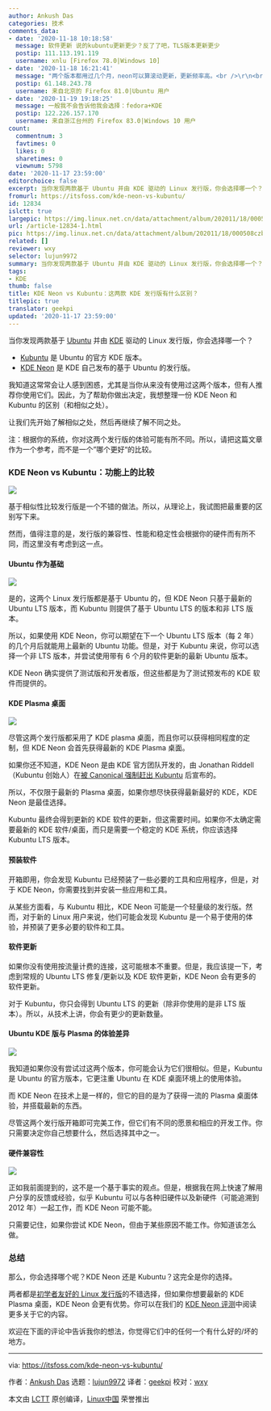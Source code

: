 ```yaml
---
author: Ankush Das
categories: 技术
comments_data:
- date: '2020-11-18 10:18:58'
  message: 软件更新 说的kubuntu更新更少？反了了吧，TLS版本更新更少
  postip: 111.113.191.119
  username: xnlu [Firefox 78.0|Windows 10]
- date: '2020-11-18 16:21:41'
  message: "两个版本都用过几个月，neon可以算滚动更新，更新频率高。<br />\r\n<br />\r\n主观感受是，kubuntu2004在我的两台thinkpad上都有些问题，neon虽然也有些小毛病但总体上不错"
  postip: 61.148.243.78
  username: 来自北京的 Firefox 81.0|Ubuntu 用户
- date: '2020-11-19 19:18:25'
  message: 一般我不会告诉他我会选择：fedora+KDE
  postip: 122.226.157.170
  username: 来自浙江台州的 Firefox 83.0|Windows 10 用户
count:
  commentnum: 3
  favtimes: 0
  likes: 0
  sharetimes: 0
  viewnum: 5798
date: '2020-11-17 23:59:00'
editorchoice: false
excerpt: 当你发现两款基于 Ubuntu 并由 KDE 驱动的 Linux 发行版，你会选择哪一个？
fromurl: https://itsfoss.com/kde-neon-vs-kubuntu/
id: 12834
islctt: true
largepic: https://img.linux.net.cn/data/attachment/album/202011/18/000508czb8ujji8q6i9i6o.png
url: /article-12834-1.html
pic: https://img.linux.net.cn/data/attachment/album/202011/18/000508czb8ujji8q6i9i6o.png.thumb.jpg
related: []
reviewer: wxy
selector: lujun9972
summary: 当你发现两款基于 Ubuntu 并由 KDE 驱动的 Linux 发行版，你会选择哪一个？
tags:
- KDE
thumb: false
title: KDE Neon vs Kubuntu：这两款 KDE 发行版有什么区别？
titlepic: true
translator: geekpi
updated: '2020-11-17 23:59:00'
---
```


当你发现两款基于 [Ubuntu](https://ubuntu.com/) 并由 [KDE](https://kde.org/) 驱动的 Linux 发行版，你会选择哪一个？


* [Kubuntu](https://kubuntu.org) 是 Ubuntu 的官方 KDE 版本。
* [KDE Neon](https://neon.kde.org) 是 KDE 自己发布的基于 Ubuntu 的发行版。


我知道这常常会让人感到困惑，尤其是当你从来没有使用过这两个版本，但有人推荐你使用它们。因此，为了帮助你做出决定，我想整理一份 KDE Neon 和 Kubuntu 的区别（和相似之处）。


让我们先开始了解相似之处，然后再继续了解不同之处。


注：根据你的系统，你对这两个发行版的体验可能有所不同。所以，请把这篇文章作为一个参考，而不是一个”哪个更好“的比较。


### KDE Neon vs Kubuntu：功能上的比较


![](/data/attachment/album/202011/18/000508czb8ujji8q6i9i6o.png)


基于相似性比较发行版是一个不错的做法。所以，从理论上，我试图把最重要的区别写下来。


然而，值得注意的是，发行版的兼容性、性能和稳定性会根据你的硬件而有所不同，而这里没有考虑到这一点。


#### Ubuntu 作为基础


![](/data/attachment/album/202011/18/000520olvynl64r6uxzlkz.jpg)


是的，这两个 Linux 发行版都是基于 Ubuntu 的，但 KDE Neon 只基于最新的 Ubuntu LTS 版本，而 Kubuntu 则提供了基于 Ubuntu LTS 的版本和非 LTS 版本。


所以，如果使用 KDE Neon，你可以期望在下一个 Ubuntu LTS 版本（每 2 年）的几个月后就能用上最新的 Ubuntu 功能。但是，对于 Kubuntu 来说，你可以选择一个非 LTS 版本，并尝试使用带有 6 个月的软件更新的最新 Ubuntu 版本。


KDE Neon 确实提供了测试版和开发者版，但这些都是为了测试预发布的 KDE 软件而提供的。


#### KDE Plasma 桌面


![](/data/attachment/album/202011/18/000534cab218ddw88811ts.png)


尽管这两个发行版都采用了 KDE plasma 桌面，而且你可以获得相同程度的定制，但 KDE Neon 会首先获得最新的 KDE Plasma 桌面。


如果你还不知道，KDE Neon 是由 KDE 官方团队开发的，由 Jonathan Riddell（Kubuntu 创始人）在[被 Canonical 强制赶出 Kubuntu](https://lwn.net/Articles/645973/) 后宣布的。


所以，不仅限于最新的 Plasma 桌面，如果你想尽快获得最新最好的 KDE，KDE Neon 是最佳选择。


Kubuntu 最终会得到更新的 KDE 软件的更新，但这需要时间。如果你不太确定需要最新的 KDE 软件/桌面，而只是需要一个稳定的 KDE 系统，你应该选择 Kubuntu LTS 版本。


#### 预装软件


开箱即用，你会发现 Kubuntu 已经预装了一些必要的工具和应用程序，但是，对于 KDE Neon，你需要找到并安装一些应用和工具。


从某些方面看，与 Kubuntu 相比，KDE Neon 可能是一个轻量级的发行版。然而，对于新的 Linux 用户来说，他们可能会发现 Kubuntu 是一个易于使用的体验，并预装了更多必要的软件和工具。


#### 软件更新


如果你没有使用按流量计费的连接，这可能根本不重要。但是，我应该提一下，考虑到常规的 Ubuntu LTS 修复/更新以及 KDE 软件更新，KDE Neon 会有更多的软件更新。


对于 Kubuntu，你只会得到 Ubuntu LTS 的更新（除非你使用的是非 LTS 版本）。所以，从技术上讲，你会有更少的更新数量。


#### Ubuntu KDE 版与 Plasma 的体验差异


![](/data/attachment/album/202011/18/000547qjhqhj6x666q6azu.jpg)


我知道如果你没有尝试过这两个版本，你可能会认为它们很相似。但是，Kubuntu 是 Ubuntu 的官方版本，它更注重 Ubuntu 在 KDE 桌面环境上的使用体验。


而 KDE Neon 在技术上是一样的，但它的目的是为了获得一流的 Plasma 桌面体验，并搭载最新的东西。


尽管这两个发行版开箱即可完美工作，但它们有不同的愿景和相应的开发工作。你只需要决定你自己想要什么，然后选择其中之一。


#### 硬件兼容性


![](/data/attachment/album/202011/18/000557y9n08p0az007p8uj.jpg)


正如我前面提到的，这不是一个基于事实的观点。但是，根据我在网上快速了解用户分享的反馈或经验，似乎 Kubuntu 可以与各种旧硬件以及新硬件（可能追溯到 2012 年）一起工作，而 KDE Neon 可能不能。


只需要记住，如果你尝试 KDE Neon，但由于某些原因不能工作。你知道该怎么做。


### 总结


那么，你会选择哪个呢？KDE Neon 还是 Kubuntu？这完全是你的选择。


两者都是[初学者友好的 Linux 发行版](https://itsfoss.com/best-linux-beginners/)的不错选择，但如果你想要最新的 KDE Plasma 桌面，KDE Neon 会更有优势。你可以在我们的 [KDE Neon 评测](https://itsfoss.com/kde-neon-review/)中阅读更多关于它的内容。


欢迎在下面的评论中告诉我你的想法，你觉得它们中的任何一个有什么好的/坏的地方。




---


via: <https://itsfoss.com/kde-neon-vs-kubuntu/>


作者：[Ankush Das](https://itsfoss.com/author/ankush/) 选题：[lujun9972](https://github.com/lujun9972) 译者：[geekpi](https://github.com/geekpi) 校对：[wxy](https://github.com/wxy)


本文由 [LCTT](https://github.com/LCTT/TranslateProject) 原创编译，[Linux中国](https://linux.cn/) 荣誉推出
